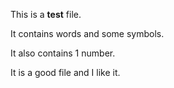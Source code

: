 This is a **test** file.

It contains words and some symbols.

It also contains 1 number.

It is a good file and I like it.
